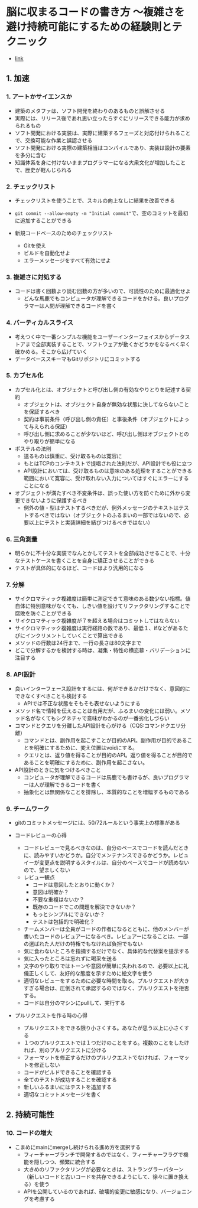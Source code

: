 # 脳に収まるコードの書き方 ～複雑さを避け持続可能にするための経験則とテクニック

- [link](https://www.oreilly.co.jp//books/9784814400799/)

## 1. 加速

### 1. アートかサイエンスか

- 建築のメタファは、ソフト開発を終わりのあるものと誤解させる
- 実際には、リリース後であれ思い立ったらすぐにリリースできる能力が求められるもの
- ソフト開発における実装は、実際に建築するフェーズと対応付けられることで、交換可能な作業と誤認させる
- ソフト開発における実際の建築相当はコンパイルであり、実装は設計の要素を多分に含む
- 知識体系を身に付けないままプログラマーになる大衆文化が増加したことで、歴史が軽んじられる

### 2. チェックリスト

- チェックリストを使うことで、スキルの向上なしに結果を改善できる
- `git commit --allow-empty -m "Initial commit"`で、空のコミットを最初に追加することができる

- 新規コードベースのためのチェックリスト
  - Gitを使え
  - ビルドを自動化せよ
  - エラーメッセージをすべて有効にせよ

### 3. 複雑さに対処する

- コードは書く回数より読む回数の方が多いので、可読性のために最適化せよ
  - どんな馬鹿でもコンピュータが理解できるコードをかける。良いプログラマーは人間が理解できるコードを書く

### 4. バーティカルスライス

- 考えつく中で一番シンプルな機能をユーザーインターフェイスからデータストアまで全部実装することで、ソフトウェアが動くかどうかをなるべく早く確かめる。そこから広げていく
- データベーススキーマもGitリポジトリにコミットする

### 5. カプセル化

- カプセル化とは、オブジェクトと呼び出し側の有効なやりとりを記述する契約
  - オブジェクトは、オブジェクト自身が無効な状態に決してならないことを保証するべき
  - 契約は事前条件（呼び出し側の責任）と事後条件（オブジェクトによって与えられる保証）
  - 呼び出し側に求めることが少ないほど、呼び出し側はオブジェクトとのやり取りが簡単になる
- ポステルの法則
  - 送るものは慎重に、受け取るものは寛容に
  - もとはTCPのコンテキストで提唱された法則だが、API設計でも役に立つ
  - API設計においては、受け取るものは意味のある処理をすることができる範囲において寛容に、受け取れない入力についてはすぐにエラーにすることになる
- オブジェクトが満たすべき不変条件は、誤った使い方を防ぐために外から変更できないように保護するべき
  - 例外の値・型はテストするべきだが、例外メッセージのテキストはテストするべきではない（オブジェクトのふるまいの一部ではないので、必要以上にテストと実装詳細を結びつけるべきではない）

### 6. 三角測量

- 明らかに不十分な実装でなんとかしてテストを全部成功させることで、十分なテストケースを書くことを自身に矯正させることができる
- テストが具体的になるほど、コードはより汎用的になる

### 7. 分解

- サイクロマティック複雑度は簡単に測定できて意味のある数少ない指標。値自体に特別意味がなくても、しきい値を設けてリファクタリングすることで腐敗を防ぐことができる
- サイクロマティック複雑度が７を超える場合はコミットしてはならない
- サイクロマティック複雑度は実行経路の数であり、最低１、ifなどがあるたびにインクリメントしていくことで算出できる
- メソッドの行数は24行まで、一行の長さは80文字まで
- どこで分解するかを検討する時は、凝集・特性の横恋慕・バリデーションに注目する

### 8. API設計

- 良いインターフェース設計をするには、何ができるかだけでなく、意図的にできなくすべきことも検討する
  - APIでは不正な状態をそもそも表せないようにする
- メソッド名で情報を伝えることは有用だが、ふるまいの変化には弱い。メソッド名がなくてもシグネチャで意味がわかるのが一番劣化しづらい
- コマンドとクエリを分離したAPI設計を心がける（CQS:コマンドクエリ分離）
  - コマンドとは、副作用を起こすことが目的のAPI。副作用が目的であることを明確にするために、変え位置はvoidにする。
  - クエリとは、返り値を得ることが目的のAPI。返り値を得ることが目的であることを明確にするために、副作用を起こさない。
- API設計のときに気をつけるべきこと
  - コンピュータが理解できるコードは馬鹿でも書けるが、良いプログラマーは人が理解できるコードを書く
  - 抽象化とは無関係なことを排除し、本質的なことを増幅するものである

### 9. チームワーク

- gitのコミットメッセージには、50/72ルールという事実上の標準がある

- コードレビューの心得
  - コードレビューで見るべきなのは、自分のペースでコードを読んだときに、読みやすいかどうか。自分でメンテナンスできるかどうか。レビュイーが変更点を説明するスタイルは、自分のペースでコードが読めないので、望ましくない
  - レビュー観点
    - コードは意図したとおりに動くか？
    - 意図は明確か？
    - 不要な重複はないか？
    - 既存のコードでこの問題を解決できないか？
    - もっとシンプルにできないか？
    - テストは包括的で明確化？
  - チームメンバーは全員がコードの作者になるとともに、他のメンバーが書いたコードのレビュアーになるべき。レビュアーになることは、一部の選ばれた人だけの特権でもなければ負担でもない
  - 気に食わないところを指摘するだけでなく、具体的な代替案を提示する
  - 気に入ったところは忘れずに喝采を送る
  - 文字のやり取りではトーンや意図が簡単に失われるので、必要以上に礼儀正しくして、友好的な態度を示すために絵文字を使う
  - 適切なレビューをするために必要な時間を取る。プルリクエストが大きすぎる場合は、圧倒されて承認するのではなく、プルリクエストを拒否する。
  - コードは自分のマシンにpullして、実行する

- プルリクエストを作る時の心得
  - プルリクエストをできる限り小さくする。あなたが思う以上に小さくする
  - １つのプルリクエストでは１つだけのことをする。複数のことをしたければ、別のプルリクエストに分ける
  - フォーマットを修正するだけのプルリクエストでなければ、フォーマットを修正しない
  - コードがビルドできることを確認する
  - 全てのテストが成功することを確認する
  - 新しいふるまいにはテストを追加する
  - 適切なコミットメッセージを書く

## 2. 持続可能性

### 10. コードの増大

- こまめにmainにmergeし続けられる進め方を選択する
  - フィーチャーブランチで開発するのではなく、フィーチャーフラグで機能を隠しつつ、頻繁に統合する
  - 大きめのリファクタリングが必要なときは、ストラングラーパターン（新しいコードと古いコードを共存できるようにして、徐々に置き換える）を使う
  - APIを公開しているのであれば、破壊的変更に敏感になり、バージョニングを考慮する
